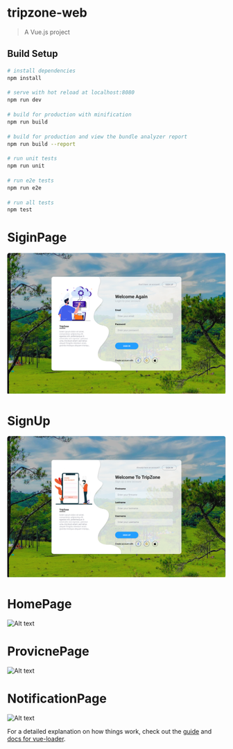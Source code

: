 # tripzone-web

> A Vue.js project

## Build Setup

``` bash
# install dependencies
npm install

# serve with hot reload at localhost:8080
npm run dev

# build for production with minification
npm run build

# build for production and view the bundle analyzer report
npm run build --report

# run unit tests
npm run unit

# run e2e tests
npm run e2e

# run all tests
npm test
```

# SiginPage
![Alt text](src/assets/ui/tripzone-web_SignIn.png?raw=true "SiginPage")

# SignUp
![Alt text](src/assets/ui/tripzone-web_SignUp.png?raw=true "SignUp")

# HomePage
![Alt text](src/assets/ui/tripzone-web_HomePage-Sidebar?raw=true "HomePage")

# ProvicnePage
![Alt text](src/assets/ui/tripzone-web_ProvicnePage?raw=true "ProvicnePage")

# NotificationPage
![Alt text](src/assets/ui/tripzone-web_NotificationPage?raw=true "NotificationPage")

For a detailed explanation on how things work, check out the [guide](http://vuejs-templates.github.io/webpack/) and [docs for vue-loader](http://vuejs.github.io/vue-loader).
